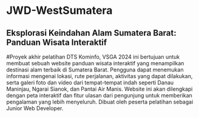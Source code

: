 # JWD-WestSumatera

<h2>Eksplorasi Keindahan Alam Sumatera Barat: Panduan Wisata Interaktif</h2>
#Proyek akhir pelatihan DTS Kominfo, VSGA 2024 ini bertujuan untuk membuat sebuah website panduan wisata interaktif yang menampilkan destinasi alam terbaik di Sumatera Barat. Pengguna dapat menemukan informasi mengenai lokasi, rute perjalanan, aktivitas yang dapat dilakukan, serta galeri foto dan video dari tempat-tempat indah seperti Danau Maninjau, Ngarai Sianok, dan Pantai Air Manis. Website ini akan dilengkapi dengan peta interaktif dan fitur ulasan dari pengunjung untuk memberikan pengalaman yang lebih menyeluruh. Dibuat oleh peserta pelatihan sebagai Junior Web Developer.
